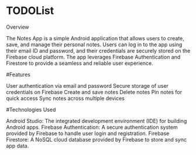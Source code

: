 # TODOList
Overview

The Notes App is a simple Android application that allows users to create, save, and manage their personal notes. Users can log in to the app using their email ID and password, and their credentials are securely stored on the Firebase cloud platform. The app leverages Firebase Authentication and Firestore to provide a seamless and reliable user experience.

#Features

User authentication via email and password
Secure storage of user credentials on Firebase
Create and save notes
Delete notes
Pin notes for quick access
Sync notes across multiple devices

#Technologies Used

Android Studio: The integrated development environment (IDE) for building Android apps.
Firebase Authentication: A secure authentication system provided by Firebase to handle user login and registration.
Firebase Firestore: A NoSQL cloud database provided by Firebase to store and sync app data.
